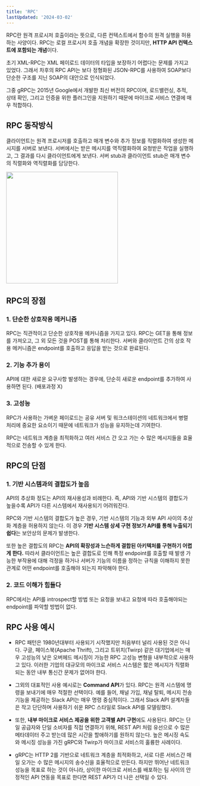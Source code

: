 ```yaml
---
title: 'RPC'
lastUpdated: '2024-03-02'
---
```


RPC란 원격 프로시저 호출이라는 뜻으로, 다른 컨텍스트에서 함수의 원격 실행을 허용하는 사양이다. RPC는 로컬 프로시저 호출 개념을 확장한 것이지만, **HTTP API 컨텍스트에 포함되는 개념**이다.

초기 XML-RPC는 XML 페이로드 데이터의 타입을 보장하기 어렵다는 문제를 가지고 있었다. 그래서 차후의 RPC API는 보다 정형화된 JSON-RPC를 사용하여 SOAP보다 단순한 구조를 지닌 SOAP의 대안으로 인식되었다. 

그중 gRPC는 2015년 Google에서 개발한 최신 버전의 RPC이며, 로드밸런싱, 추적, 상태 확인, 그리고 인증을 위한 플러그인을 지원하기 때문에 마이크로 서비스 연결에 매우 적합하다.

## RPC 동작방식

클라이언트는 원격 프로시저를 호출하고 매개 변수와 추가 정보를 직렬화하여 생성한 메시지를 서버로 보낸다. 서버에서는 받은 메시지를 역직렬화하여 요청받은 작업을 실행하고, 그 결과를 다시 클라이언트에게 보낸다. 서버 stub과 클라이언트 stub은 매개 변수의 직렬화와 역직렬화를 담당한다.

<img height=300px src="https://user-images.githubusercontent.com/81006587/205655749-04d89a82-7a13-4218-acc1-398d9e328a3c.png"/>

## RPC의 장점

### 1. 단순한 상호작용 메커니즘

RPC는 직관적이고 단순한 상호작용 메커니즘을 가지고 있다. RPC는 GET을 통해 정보를 가져오고, 그 외 모든 것을 POST를 통해 처리한다. 서버와 클라이언트 간의 상호 작용 메커니즘은 endpoint를 호출하고 응답을 받는 것으로 완료된다.


### 2. 기능 추가 용이

API에 대한 새로운 요구사항 발생하는 경우에, 단순히 새로운 endpoint를 추가하여 사용하면 된다. (배포과정 X)

### 3. 고성능

RPC가 사용하는 가벼운 페이로드는 공유 서버 및 워크스테이션의 네트워크에서 병렬 처리에 중요한 요소이기 때문에 네트워크가 성능을 유지하는데 기여한다.

RPC는 네트워크 계층을 최적화하고 여러 서비스 간 오고 가는 수 많은 메시지들을 효율적으로 전송할 수 있게 한다.

## RPC의 단점

### 1. 기반 시스템과의 결합도가 높음

API의 추상화 정도는 API의 재사용성과 비례한다. 즉, API와 기반 시스템의 결합도가 높을수록 API가 다른 시스템에서 재사용되기 어려워진다.

RPC와 기반 시스템의 결합도가 높은 경우, 기반 시스템의 기능과 외부 API 사이의 추상화 계층을 허용하지 않는다. 이 경우 **기반 시스템 상세 구현 정보가 API를 통해 누출되기 쉽다**는 보안상의 문제가 발생한다.

또한 높은 결합도의 RPC는 **API의 확장성과 느슨하게 결합된 아키텍처를 구현하기 어렵게 한다.** 따라서 클라이언트는 높은 결합도로 인해 특정 endpoint를 호출할 때 발생 가능한 부작용에 대해 걱정을 하거나 서버가 기능의 이름을 정하는 규칙을 이해하지 못한 관계로 어떤 endpoint를 호출해야 되는지 파악해야 한다.

### 2. 코드 이해가 힘들다

RPC에서는 API를 introspect할 방법 또는 요청을 보내고 요청에 따라 호출해야되는 endpoint를 파악할 방법이 없다.

## RPC 사용 예시

- RPC 패턴은 1980년대부터 사용되기 시작했지만 처음부터 널리 사용된 것은 아니다. 구글, 페이스북(Apache Thrift), 그리고 트위치(Twirp) 같은 대기업에서는 매우 고성능의 낮은 오버헤드 메시징이 가능한 RPC 고성능 변형을 내부적으로 사용하고 있다. 이러한 기업의 대규모의 마이크로 서비스 시스템은 짧은 메시지가 직렬화되는 동안 내부 통신간 문제가 없어야 한다.

- 그외의 대표적인 사용 예시로는 **Command API**가 있다. RPC는 원격 시스템에 명령을 보내기에 매우 적절한 선택이다. 예를 들어, 채널 가입, 채널 탈퇴, 메시지 전송 기능을 제공하는 Slack API는 매우 명령 중심적이다. 그래서 Slack API 설계자들은 작고 단단하며 사용하기 쉬운 RPC 스타일로 Slack API를 모델링했다.

- 또한, **내부 마이크로 서비스 제공을 위한 고객별 API 구현**에도 사용된다. RPC는 단일 공급자와 단일 소비자를 직접 연결하기 위해, REST API 처럼 유선으로 수 많은 메타데이터 주고 받는데 많은 시간을 할애하기를 원하지 않는다. 높은 메시징 속도와 메시징 성능을 가진 gRPC와 Twirp가 마이크로 서비스의 훌륭한 사례이다.

- gRPC는 HTTP 2를 기반으로 네트워크 계층을 최적화하고, 서로 다른 서비스간 매일 오가는 수 많은 메시지의 송수신을 효율적으로 만든다. 하지만 뛰어난 네트워크 성능을 목표로 하는 것이 아니라, 상이한 마이크로 서비스를 배포하는 팀 사이의 안정적인 API 연동을 목표로 한다면 REST API가 더 나은 선택일 수 있다.